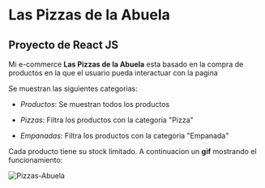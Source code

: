 # Las Pizzas de la Abuela

## **Proyecto de React JS**

Mi e-commerce **Las Pizzas de la Abuela** esta basado en la compra de productos en la que el usuario pueda interactuar con la pagina


Se muestran las siguientes categorias:

* _Productos_: Se muestran todos los productos

* _Pizzas_: Filtra los productos con la categoria "Pizza"

* _Empanadas_: Filtra los productos con la categoria "Empanada"

Cada producto tiene su stock limitado. A continuacion un **gif** mostrando el funcionamiento:

![Pizzas-Abuela](https://drive.google.com/file/d/1hE48w_lFGuKH4KUwC0Dpf36x60oS6vBn/view?usp=sharing)

